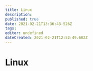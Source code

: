 ```yaml
---
title: Linux
description: 
published: true
date: 2021-02-21T13:36:43.526Z
tags: 
editor: undefined
dateCreated: 2021-02-21T12:52:49.602Z
---
```


# Linux